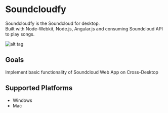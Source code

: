 Soundcloudfy
============

Soundcloudfy is the Soundcloud for desktop. <br>
Built with Node-Webkit, Node.js, Angular.js and consuming Soundcloud API to play songs.

![alt tag](https://raw.githubusercontent.com/weblancaster/soundcloudfy/master/soundcloudfy.png?)

## Goals

Implement basic functionality of Soundcloud Web App on Cross-Desktop

## Supported Platforms

- Windows
- Mac
